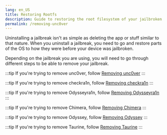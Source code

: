 ```yaml
---
lang: en_US
title: Restoring Rootfs
description: Guide to restoring the root filesystem of your jailbroken device
permalink: /removing-unc0ver
---
```


Uninstalling a jailbreak isn't as simple as deleting the app or stuff similar to that nature. When you uninstall a jailbreak, you need to go and restore parts of the OS to how they were before your device was jailbroken.

Depending on the jailbreak you are using, you will need to go through different steps to be able to remove your jailbreak.

:::tip
If you're trying to remove unc0ver, follow [Removing unc0ver](/removing-unc0ver)
:::

:::tip
If you're trying to remove checkra1n, follow [Removing checkra1n](/removing-checkra1n)
:::

:::tip
If you're trying to remove Odysseyra1n, follow [Removing Odysseyra1n](/removing-odysseyra1n)
:::

:::tip
If you're trying to remove Chimera, follow [Removing Chimera](/removing-chimera)
:::

:::tip
If you're trying to remove Odyssey, follow [Removing Odyssey](/removing-odyssey)
:::

:::tip
If you're trying to remove Taurine, follow [Removing Taurine](/removing-taurine)
:::
